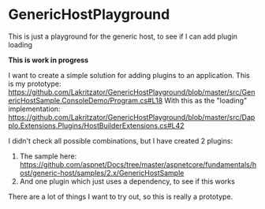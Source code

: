 # GenericHostPlayground
This is just a playground for the generic host, to see if I can add plugin loading

**This is work in progress**

I want to create a simple solution for adding plugins to an application.
This is my prototype: https://github.com/Lakritzator/GenericHostPlayground/blob/master/src/GenericHostSample.ConsoleDemo/Program.cs#L18
With this as the "loading" implementation: https://github.com/Lakritzator/GenericHostPlayground/blob/master/src/Dapplo.Extensions.Plugins/HostBuilderExtensions.cs#L42

I didn't check all possible combinations, but I have created 2 plugins:
1. The sample here: https://github.com/aspnet/Docs/tree/master/aspnetcore/fundamentals/host/generic-host/samples/2.x/GenericHostSample
2. And one plugin which just uses a dependency, to see if this works

There are a lot of things I want to try out, so this is really a prototype.
